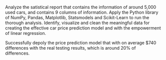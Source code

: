 Analyze the satistical report that contains the information of around 5,000 used cars, and contains 9 columns of information. Apply the Python library of NumPy, Pandas, Matplotlib, Statsmodels and Scikit-Learn to run the thorough analysis. Identify, visualize and clean the meaningful data for creating the effective car price prediction model and with the empowerment of linear regression.

Successfully depoly the price prediction model that with on average $740 differences with the real testing results, which is around 20% of differences. 
